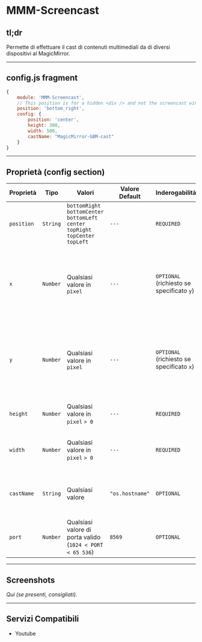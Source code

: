 # MMM-Screencast

## tl;dr

Permette di effettuare il cast di contenuti multimediali da
di diversi dispositivi al MagicMirror.

---

## config.js fragment

```js
{
    module: 'MMM-Screencast',
    // This position is for a hidden <div /> and not the screencast window
    position: 'bottom_right', 
    config: {
        position: 'center',
        height: 300,
        width: 500,
        castName: "MagicMirror-GBM-cast"
    }
}
```

---

## Proprietà (config section)

| Proprietà  | Tipo     | Valori                                                                                                            | Valore Default  | Inderogabilità                            | Descrizione                                                                                                  |
| ---------- | -------- | ----------------------------------------------------------------------------------------------------------------- | --------------- | ----------------------------------------- | ------------------------------------------------------------------------------------------------------------ |
| `position` | `String` | `bottomRight` <br> `bottomCenter` <br> `bottomLeft` <br> `center` <br> `topRight` <br> `topCenter` <br> `topLeft` | `---`           | `REQUIRED`                                | Posizione finestra del riproduttore multimediale (in azione).                                                |
| `x`        | `Number` | Qualsiasi valore in `pixel`                                                                                       | `---`           | `OPTIONAL` (richiesto se specificato `y`) | Offset finestra del riproduttore multimediale dal `LATO SINISTRO` dello schermo _(traslazione orizzontale)_. |
| `y`        | `Number` | Qualsiasi valore in `pixel`                                                                                       | `---`           | `OPTIONAL` (richiesto se specificato `x`) | Offset finestra del riproduttore multimediale dal `LATO SINISTRO` dello schermo _(traslazione verticale)_.   |
| `height`   | `Number` | Qualsiasi valore in `pixel` `> 0`                                                                                 | `---`           | `REQUIRED`                                | Altezza della finestra del riproduttore multimediale.                                                        |
| `width`    | `Number` | Qualsiasi valore in `pixel` `> 0`                                                                                 | `---`           | `REQUIRED`                                | Larghezza della finestra del riproduttore multimediale.                                                      |
| `castName` | `String` | Qualsiasi valore                                                                                                  | `"os.hostname"` | `OPTIONAL`                                | Nome da visualizzare nella lista di dispositivi abilitati al cast.                                           |
| `port`     | `Number` | Qualsiasi valore di porta valido (`1024 < PORT < 65 536`)                                                         | `8569`          | `OPTIONAL`                                | Porta per eseguire il _dialserver_.                                                                          |

---

## Screenshots

_Qui (se presenti, consigliati)._

---

## Servizi Compatibili

- Youtube

